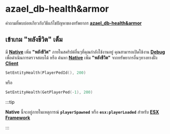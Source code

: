 # azael_db-health&armor

คำถามที่พบบ่อยเกียวกับวิธีแก้ไขปัญหาของทรัพยากร **[azael_db-health&armor](../../script/azael_db-health&armor/)**

## เข้าเกม "พลังชีวิต" เต็ม

มี **[Native](https://docs.fivem.net/natives/?_0x6B76DC1F3AE6E6A3)** เพิ่ม **"พลังชีวิต"** ภายในสคริปต์อื่นๆที่คุณกำลังใช้งานอยู่ คุณสามารถเปิดใช้งาน **[Debug](../../../cfx/script/azael_db-health&armor/config/client#debugenable)** เพื่อดำเนินการตรวจสอบได้ หรือ ค้นหา **[Native](https://docs.fivem.net/natives/?_0x6B76DC1F3AE6E6A3)** เพิ่ม **"พลังชีวิต"** จากทรัพยากรอื่นๆทางทางฝั่ง **[Client](https://en.wikipedia.org/wiki/Client-side)**

```lua
SetEntityHealth(PlayerPedId(), 200)
```

หรือ

```lua
SetEntityHealth(GetPlayerPed(-1), 200)
```

:::tip

**Native** นี้จะอยู่ภายในเหตุการณ์ **`playerSpawned`** หรือ **`esx:playerLoaded`** สำหรับ **[ESX Framework](https://github.com/esx-framework)**

:::
